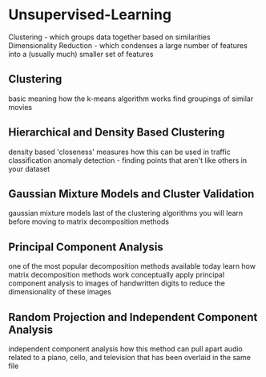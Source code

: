 # Unsupervised-Learning

  Clustering - which groups data together based on similarities
  Dimensionality Reduction - which condenses a large number of features into a (usually much) smaller set of features

## Clustering
   basic meaning
   how the k-means algorithm works
   find groupings of similar movies
	
## Hierarchical and Density Based Clustering
   density based 'closeness' measures
   how this can be used in traffic classification
   anomaly detection - finding points that aren't like others in your dataset
	 
## Gaussian Mixture Models and Cluster Validation
   gaussian mixture models
   last of the clustering algorithms you will learn before moving to matrix decomposition methods

## Principal Component Analysis
   one of the most popular decomposition methods available today
   learn how matrix decomposition methods work conceptually
   apply principal component analysis to images of handwritten digits to reduce the dimensionality of these images
	
## Random Projection and Independent Component Analysis
   independent component analysis
   how this method can pull apart audio related to a piano, cello, and television that has been overlaid in the same file
